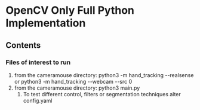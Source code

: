 # OpenCV Only Full Python  Implementation

## Contents

### Files of interest to run 
1. from the cameramouse directory: python3 -m hand_tracking --realsense or python3 -m hand_tracking --webcam --src 0
2. from the cameramouse directory: python3 main.py 
    1. To test different control, filters or segmentation techniques alter config.yaml
